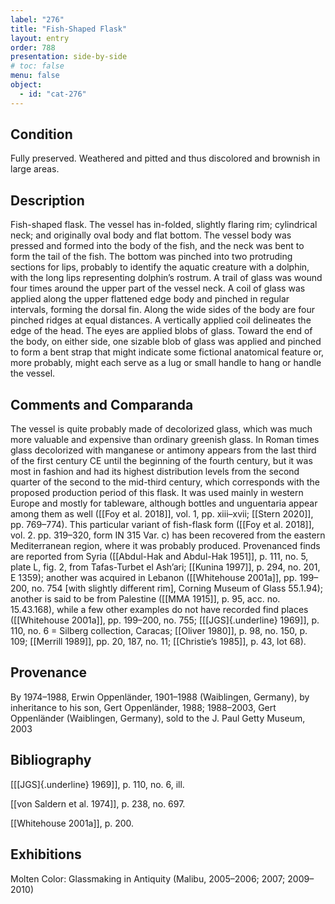 ```yaml
---
label: "276"
title: "Fish-Shaped Flask"
layout: entry
order: 788
presentation: side-by-side
# toc: false
menu: false
object:
  - id: "cat-276"
---
```


## Condition

Fully preserved. Weathered and pitted and thus discolored and brownish in large areas.

## Description

Fish-shaped flask. The vessel has in-folded, slightly flaring rim; cylindrical neck; and originally oval body and flat bottom. The vessel body was pressed and formed into the body of the fish, and the neck was bent to form the tail of the fish. The bottom was pinched into two protruding sections for lips, probably to identify the aquatic creature with a dolphin, with the long lips representing dolphin’s rostrum. A trail of glass was wound four times around the upper part of the vessel neck. A coil of glass was applied along the upper flattened edge body and pinched in regular intervals, forming the dorsal fin. Along the wide sides of the body are four pinched ridges at equal distances. A vertically applied coil delineates the edge of the head. The eyes are applied blobs of glass. Toward the end of the body, on either side, one sizable blob of glass was applied and pinched to form a bent strap that might indicate some fictional anatomical feature or, more probably, might each serve as a lug or small handle to hang or handle the vessel.

## Comments and Comparanda

The vessel is quite probably made of decolorized glass, which was much more valuable and expensive than ordinary greenish glass. In Roman times glass decolorized with manganese or antimony appears from the last third of the first century CE until the beginning of the fourth century, but it was most in fashion and had its highest distribution levels from the second quarter of the second to the mid-third century, which corresponds with the proposed production period of this flask. It was used mainly in western Europe and mostly for tableware, although bottles and unguentaria appear among them as well ([[Foy et al. 2018]], vol. 1, pp. xiii–xvii; [[Stern 2020]], pp. 769–774). This particular variant of fish-flask form ([[Foy et al. 2018]], vol. 2. pp. 319–320, form IN 315 Var. c) has been recovered from the eastern Mediterranean region, where it was probably produced. Provenanced finds are reported from Syria ([[Abdul-Hak and Abdul-Hak 1951]], p. 111, no. 5, plate L, fig. 2, from Tafas-Turbet el Ash’ari; [[Kunina 1997]], p. 294, no. 201, E 1359); another was acquired in Lebanon ([[Whitehouse 2001a]], pp. 199–200, no. 754 \[with slightly different rim\], Corning Museum of Glass 55.1.94); another is said to be from Palestine ([[MMA 1915]], p. 95, acc. no. 15.43.168), while a few other examples do not have recorded find places ([[Whitehouse 2001a]], pp. 199–200, no. 755; [[[JGS]{.underline} 1969]], p. 110, no. 6 = Silberg collection, Caracas; [[Oliver 1980]], p. 98, no. 150, p. 109; [[Merrill 1989]], pp. 20, 187, no. 11; [[Christie’s 1985]], p. 43, lot 68).

## Provenance

By 1974–1988, Erwin Oppenländer, 1901–1988 (Waiblingen, Germany), by inheritance to his son, Gert Oppenländer, 1988; 1988–2003, Gert Oppenländer (Waiblingen, Germany), sold to the J. Paul Getty Museum, 2003

## Bibliography

[[[JGS]{.underline} 1969]], p. 110, no. 6, ill.

[[von Saldern et al. 1974]], p. 238, no. 697.

[[Whitehouse 2001a]], p. 200.

## Exhibitions

Molten Color: Glassmaking in Antiquity (Malibu, 2005–2006; 2007; 2009–2010)
